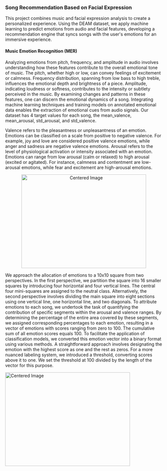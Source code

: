 ### Song Recommendation Based on Facial Expression
This project combines music and facial expression analysis to create a personalized experience. Using the DEAM dataset, we apply machine learning to predict emotions from audio and facial features, developing a recommendation engine that syncs songs with the user's emotions for an immersive experience.

#### Music Emotion Recognition (MER) 
Analyzing emotions from pitch, frequency, and amplitude in audio involves understanding
how these features contribute to the overall emotional tone of music. The pitch, whether high
or low, can convey feelings of excitement or calmness. Frequency distribution, spanning from
low bass to high treble, influences the emotional depth and brightness of a piece. Amplitude,
indicating loudness or softness, contributes to the intensity or subtlety perceived in the music.
By examining changes and patterns in these features, one can discern the emotional dynamics
of a song. Integrating machine learning techniques and training models on annotated
emotional data enables the extraction of emotional cues from audio signals.
Our dataset has 4 target values for each song, the mean_valence, mean_arousal, std_arousal,
and std_valence.

Valence refers to the pleasantness or unpleasantness of an emotion. Emotions can be classified
on a scale from positive to negative valence. For example, joy and love are considered positive
valence emotions, while anger and sadness are negative valence emotions.
Arousal refers to the level of physiological activation or intensity associated with an emotion.
Emotions can range from low arousal (calm or relaxed) to high arousal (excited or agitated).
For instance, calmness and contentment are low-arousal emotions, while fear and excitement
are high-arousal emotions.

<div style="text-align: center;">
  <img src="https://github.com/user-attachments/assets/c96faac7-de1a-4242-9416-132025b76ddc" width="400" height="300" alt="Centered Image"/>
</div>

We approach the allocation of emotions to a 10x10 square from two perspectives. In the first
perspective, we partition the square into 16 smaller squares by introducing four horizontal and
four vertical lines. The central four mini-squares are assigned to the neutral class. Alternatively, the second perspective involves dividing the main square into eight sections using one vertical line, one horizontal line, and two diagonals. To attribute emotions to each song, we undertook the task of quantifying the contribution of
specific segments within the arousal and valence ranges. By determining the percentage of the
entire area covered by these segments, we assigned corresponding percentages to each
emotion, resulting in a vector of emotions with scores ranging from zero to 100. The
cumulative sum of all emotion scores equals 100.
To facilitate the application of classification models, we converted this emotion vector into a
binary format using various methods. A straightforward approach involves designating the
emotion with the highest score as one and the rest as zeros. For a more nuanced labeling
system, we introduced a threshold, converting scores above it to one. We set the threshold at
100 divided by the length of the vector for this purpose.

  <img src="[https://github.com/user-attachments/assets/c96faac7-de1a-4242-9416-132025b76ddc](https://github.com/user-attachments/assets/f78dfab0-aaee-48ea-bd4c-6b3d192a7378)" width="400" height="300" alt="Centered Image"/>



